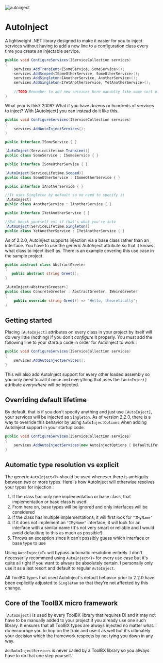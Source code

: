![autoinject](https://user-images.githubusercontent.com/5889860/134765804-86714a82-be40-4434-8aa9-d570a4735ae6.png)

# AutoInject
A lightweight .NET library designed to make it easier for you to inject services without having to add a new line to a configuration class every time you create an injectable service.

```cs
public void ConfigureServices(IServiceCollection services)
{
    services.AddTransient<ISomeService, SomeService>();
    services.AddScoped<ISomeOtherService, SomeOtherService>();
    services.AddSingleton<IAnotherService, AnotherService>();
    services.AddSingleton<IYetAnotherService, YetAnotherService>();
    
    //TODO Remember to add new services here manually like some sort of animal
}
```

What year is this? 2008? What if you have dozens or hundreds of services to inject? With [AutoInject] you can instead do it like this. 

```cs
public void ConfigureServices(IServiceCollection services)
{
    services.AddAutoInjectServices();
}

public interface ISomeService { }

[AutoInject(ServiceLifetime.Transient)]
public class SomeService : ISomeService { }

public interface ISomeOtherService { }

[AutoInject(ServiceLifetime.Scoped)]
public class SomeOtherService : ISomeOtherService { }

public interface IAnotherService { }

//It uses Singleton by default so no need to specify it
[AutoInject]
public class AnotherService : IAnotherService { }

public interface IYetAnotherService { }

//But knock yourself out if that's what you're into
[AutoInject(ServiceLifetime.Singleton)]
public class YetAnotherService : IYetAnotherService { }
```

As of 2.2.0, AutoInject supports injection via a base class rather than an interface. You have to use the generic AutoInject<T> attribute so that it knows what class to inject itself as. There is an example covering this use case in the sample project.

```cs
public abstract class AbstractGreeter
{
   public abstract string Greet();
}

[AutoInject<AbstractGreeter>]
public class ConcreteGreeter : AbstractGreeter, IWeirdGreeter
{
    public override string Greet() => "Hello, theoretically";
}
```

## Getting started

Placing `[AutoInject]` attributes on every class in your project by itself will do very little (nothing) if you don't _configure_ it properly. You must add the following line to your startup code in order for AutoInject to work :

```cs
public void ConfigureServices(IServiceCollection services)
{
    services.AddAutoInjectServices();
}
```

This will also add AutoInject support for every other loaded assembly so you only need to call it once and everything that uses the `[AutoInject]` attribute _everywhere_ will be injected.

## Overriding default lifetime
By default, that is if you don't specify anything and just use `[AutoInject]`, your services will be injected as `Singleton`. As of version 2.2.0, there is a way to override this behavior by using `AutoInjectOptions` when adding AutoInject support in your startup code.

```cs
public void ConfigureServices(IServiceCollection services)
{
    services.AddAutoInjectServices(new AutoInjectOptions { DefaultLifetime = ServiceLifetime.Scoped });
}
```

## Automatic type resolution vs explicit

The generic `AutoInject<T>` should be used whenever there is ambiguity between two or more types. Here is how AutoInject will otherwise resolves your types for injection : 

1. If the class has only one implementation or base class, that implementation or base class is used
2. From here on, base types will be ignored and only interfaces will be considered
3. If the class has multiple implementations, it will first look for `"IMyName"`
4. If it does not implement an `"IMyName"` interface, it will look for an interface with a similar name (It's not very smart or reliable and I would avoid defaulting to this as much as possible!)
5. Throws an exception since it can't possibly guess which interface or base type to use

Using `AutoInject<T>` will bypass automatic resolution entirely. I don't necessarily recommend using `AutoInject<T>` for every use case but it's quite all right if you want to always be absolutely certain. I personally only use it as a last resort and default to regular `AutoInject`.

All ToolBX types that used AutoInject's default behavior prior to 2.2.0 have been explicitly adjusted to `Singleton` so that they're not affected by this change.

## Core of the ToolBX micro framework
`[AutoInject]` is used by every ToolBX library that requires DI and it may not have to be manually added to your project if you already use one such library. It ensures that all ToolBX types are always injected no matter what. I do encourage you to hop on the train and use it as well but it's ultimately your decision which the framework respects by not tying you down in any way.

`AddAutoInjectServices` is never called by a ToolBX library so you always have to do that one step yourself. 